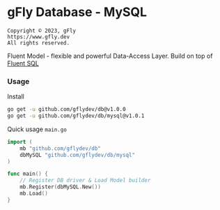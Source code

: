 # gFly Database - MySQL

    Copyright © 2023, gFly
    https://www.gfly.dev
    All rights reserved.

Fluent Model - flexible and powerful Data-Access Layer. Build on top of [Fluent SQL](https://github.com/JiveIO/FluentSQL)

### Usage

Install
```bash
go get -u github.com/gflydev/db@v1.0.0
go get -u github.com/gflydev/db/mysql@v1.0.1
```

Quick usage `main.go`
```go
import (
    mb "github.com/gflydev/db"
    dbMySQL "github.com/gflydev/db/mysql"
)

func main() {
    // Register DB driver & Load Model builder
	mb.Register(dbMySQL.New())
    mb.Load()
}
```

